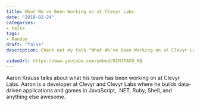 ```yaml
---
title: What We've Been Working on at Clevyr Labs
date: "2018-02-24"
categories:
- talks
tags:
- Random
draft: "false"
description: Check out my talk "What We've Been Working on at Clevyr Labs," given on 2018-02-24.

videoUrl: https://www.youtube.com/embed/0IHJTAX9_KQ
---
```

Aaron Krauss talks about what his team has been working on at Clevyr Labs.
Aaron is a developer at Clevyr and Clevyr Labs where he builds data-driven
applications and games in JavaScript, .NET, Ruby, Shell, and anything else awesome.
